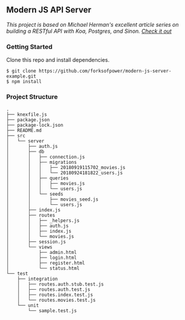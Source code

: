 ## Modern JS API Server

_This project is based on Michael Herman's excellent article series on building a RESTful API with Koa, Postgres, and Sinon. [Check it out](https://mherman.org/blog/building-a-restful-api-with-koa-and-postgres/)_

### Getting Started
Clone this repo and install dependencies.

```text
$ git clone https://github.com/forksofpower/modern-js-server-example.git
$ npm install
```

### Project Structure
```text
.
├── knexfile.js
├── package.json
├── package-lock.json
├── README.md
├── src
│   └── server
│       ├── auth.js
│       ├── db
│       │   ├── connection.js
│       │   ├── migrations
│       │   │   ├── 20180919115702_movies.js
│       │   │   └── 20180924181822_users.js
│       │   ├── queries
│       │   │   ├── movies.js
│       │   │   └── users.js
│       │   └── seeds
│       │       ├── movies_seed.js
│       │       └── users.js
│       ├── index.js
│       ├── routes
│       │   ├── _helpers.js
│       │   ├── auth.js
│       │   ├── index.js
│       │   └── movies.js
│       ├── session.js
│       └── views
│           ├── admin.html
│           ├── login.html
│           ├── register.html
│           └── status.html
└── test
    ├── integration
    │   ├── routes.auth.stub.test.js
    │   ├── routes.auth.test.js
    │   ├── routes.index.test.js
    │   └── routes.movies.test.js
    └── unit
        └── sample.test.js
```

